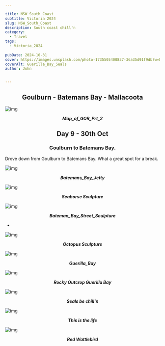 ```yaml
---

title: NSW South Coast
subtitle: Victoria 2024
slug: NSW_South_Coast
description: South coast chill'n 
category:
  - Travel
tags:
  - Victoria_2024
  
pubDate: 2024-10-31
cover: https://images.unsplash.com/photo-1735505400837-36a35d91f9db?w=800&auto=format&fit=crop&q=60&ixlib=rb-4.0.3&ixid=M3wxMjA3fDB8MHxwcm9maWxlLXBhZ2V8MXx8fGVufDB8fHx8fA%3D%3D
coverAlt: Guerilla_Bay_Seals
author: John


---
```


<h2 style="text-align:center; "> Goulburn - Batemans Bay - Mallacoota </h2>

![img](../../Images/NSW_South_Coast/Map_NSW_Sth_Coast.jpg)
***<p style="text-align:center; ">Map_of_GOR_Prt_2 </p>***

<h2 style="text-align:center; "> Day 9 - 30th Oct </h2>

<h3 style="text-align:center; "> Goulburn to Batemans Bay. </h3>




Drove down from Goulburn to Batemans Bay. What a great spot for a break.



![img](../../Images/NSW_South_Coast/Batemans_Bay_Jetty_IMG_5965.jpg)
 ***<p style="text-align:center; "> Batemans_Bay_Jetty </p>***


![img](../../Images/NSW_South_Coast/Bateman_Bay_Street_Art_IMG_5968.jpg)
 ***<p style="text-align:center; "> Seahorse Sculpture</p>***


![img](../../Images/NSW_South_Coast/Bateman_Bay_Street_Sculpture_1_IMG_5963.jpg)
 ***<p style="text-align:center; "> Bateman_Bay_Street_Sculpture </p>***
 
 *

![img](../../Images/NSW_South_Coast/Bateman_Bay_Street_Sculpture_2_IMG_5976.jpg)
 ***<p style="text-align:center; "> Octopus Sculpture </p>***

![img](../../Images/NSW_South_Coast/Guerilla_Bay_1_DJI_0648.jpg)
 ***<p style="text-align:center; "> Guerilla_Bay </p>***
 
![img](../../Images/NSW_South_Coast/Guerilla_Bay_2_DJI_0656-Edit-Edit.jpg)
 ***<p style="text-align:center; "> Rocky Outcrop Guerilla Bay </p>***
 
![img](../../Images/NSW_South_Coast/Guerilla_Bay_Seals_2_DSC7110-Edit.jpg)
 ***<p style="text-align:center; "> Seals be chill'n </p>***

![img](../../Images/NSW_South_Coast/Guerilla_Bay_Seals_3_DSC7113-Edit.jpg)
 ***<p style="text-align:center; "> This is the life </p>***


![img](../../Images/NSW_South_Coast/Red_Wattlebird_Batemans_Bay_DSC7117-Edit.jpg)
 ***<p style="text-align:center; "> Red Wattlebird </p>***

<!-- ![img](../../Images/NSW_South_Coast/.jpg)
 ***<p style="text-align:center; "> Replace </p>*** -->